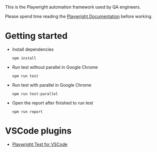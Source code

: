 This is the Playwright automation framework used by QA engineers.

Please spend time reading the [Playwright Documentation](https://playwright.dev/docs/intro) before working.

# Getting started
+ Install dependencies

    `npm install`

+ Run test without parallel in Google Chrome

    `npm run test`

+ Run test with parallel in Google Chrome

    `npm run test-parallel`

+ Open the report after finished to run test

    `npm run report`

# VSCode plugins
- [Playwright Test for VSCode](https://marketplace.visualstudio.com/items?itemName=ms-playwright.playwright)